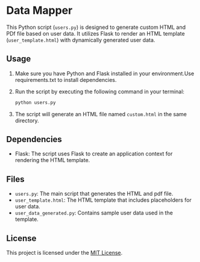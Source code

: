 # Data Mapper

This Python script (`users.py`) is designed to generate custom HTML  and PDf file based on user data. It utilizes Flask to render an HTML template (`user_template.html`) with dynamically generated user data.

## Usage

1. Make sure you have Python and Flask installed in your environment.Use requirements.txt to install dependencies.

2. Run the script by executing the following command in your terminal:

    ```bash
    python users.py
    ```

3. The script will generate an HTML file named `custom.html` in the same directory.

## Dependencies

- Flask: The script uses Flask to create an application context for rendering the HTML template.

## Files

- `users.py`: The main script that generates the HTML and pdf file.
- `user_template.html`: The HTML template that includes placeholders for user data.
- `user_data_generated.py`: Contains sample user data used in the template.

## License

This project is licensed under the [MIT License](LICENSE).
